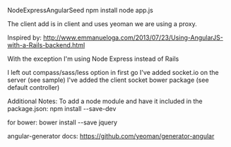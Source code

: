 NodeExpressAngularSeed
npm install
node app.js

The client add is in client and uses yeoman
we are using a proxy.

Inspired by: http://www.emmanueloga.com/2013/07/23/Using-AngularJS-with-a-Rails-backend.html

With the exception I'm using Node Express instead of Rails

I left out compass/sass/less option in first go
I've added socket.io on the server (see sample)
I've added the client socket bower package (see default controller)

Additional Notes:
To add a node module and have it included in the package.json:
npm install <name> --save-dev

for bower:
bower install --save jquery

angular-generator docs:
https://github.com/yeoman/generator-angular


